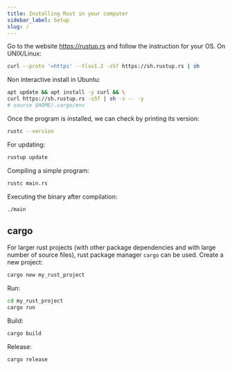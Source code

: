 ```yaml
---
title: Installing Rust in your computer
sidebar_label: Setup
slug: /
---
```

Go to the website <https://rustup.rs> and follow the instruction for your OS. On
UNIX/Linux:
```bash
curl --proto '=https' --tlsv1.2 -sSf https://sh.rustup.rs | sh
```

Non interactive install in Ubuntu:
```bash
apt update && apt install -y curl && \
curl https://sh.rustup.rs -sSf | sh -s -- -y
# source $HOME/.cargo/env
```

Once the program is installed, we can check by printing its version:
```bash
rustc --version
```

For updating:
```bash
rustup update
```

Compiling a simple program:
```bash
rustc main.rs
```

Executing the binary after compilation:
```bash
./main
```

## cargo
For larger rust projects (with other package dependencies and with large number
of source files), rust package manager `cargo` can be used. Create a new
project:
```bash
cargo new my_rust_project
```

Run:
```bash
cd my_rust_project
cargo run
```

Build:
```bash
cargo build
```

Release:
```bash
cargo release
```
